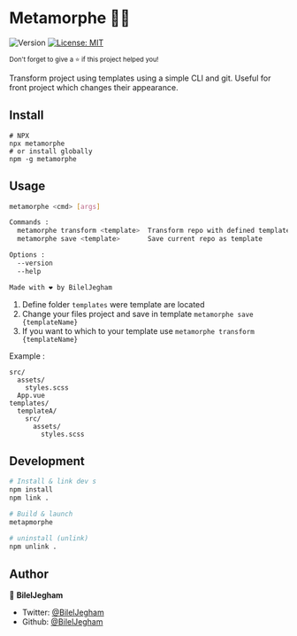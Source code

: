 Metamorphe 🧙‍♂️
===
<p>
  <img alt="Version" src="https://img.shields.io/npm/v/metamorphe?color=blue&label=version" />
  <a href="#" target="_blank">
    <img alt="License: MIT" src="https://img.shields.io/badge/License-MIT-yellow.svg" />
  </a>
</p>

<small>Don't forget to give a ⭐️ if this project helped you!</small>


Transform project using templates using a simple CLI and git.
Useful for front project which changes their appearance.




## Install
```
# NPX 
npx metamorphe
# or install globally
npm -g metamorphe
```
## Usage 

```sh
metamorphe <cmd> [args]

Commands :
  metamorphe transform <template>  Transform repo with defined template
  metamorphe save <template>       Save current repo as template

Options :
  --version  
  --help    

Made with ❤️ by BilelJegham
```

 1. Define folder `templates` were template are located
 2. Change your files project and save in template 
   `metamorphe save {templateName}`
 3. If you want to which to your template use `metamorphe transform {templateName}`
 
Example :
```
src/
  assets/
    styles.scss
  App.vue
templates/
  templateA/
    src/
      assets/
        styles.scss
```

## Development

```sh
# Install & link dev s
npm install 
npm link .

# Build & launch
metapmorphe

# uninstall (unlink)
npm unlink .
```

## Author

👤 **BilelJegham**

* Twitter: [@BilelJegham](https://twitter.com/BilelJegham)
* Github: [@BilelJegham](https://github.com/BilelJegham)



